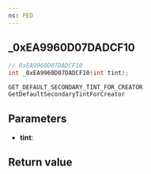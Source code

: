 ```yaml
---
ns: PED
---
```

## _0xEA9960D07DADCF10

```c
// 0xEA9960D07DADCF10
int _0xEA9960D07DADCF10(int tint);
```

```
GET_DEFAULT_SECONDARY_TINT_FOR_CREATOR
GetDefaultSecondaryTintForCreator
```

## Parameters
* **tint**: 

## Return value
